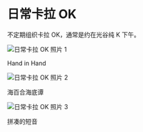 <link rel="stylesheet" href="/group/vocaloid-utau-fans/styles.css">

# 日常卡拉 OK

不定期组织卡拉 OK，通常是约在光谷纯 K 下午。

![日常卡拉 OK 照片 1](/group/vocaloid-utau-fans/events/karaoke/1.jpg)
<div class="img-desc">Hand in Hand</div>

![日常卡拉 OK 照片 2](/group/vocaloid-utau-fans/events/karaoke/2.jpg)
<div class="img-desc">海百合海底谭</div>

![日常卡拉 OK 照片 3](/group/vocaloid-utau-fans/events/karaoke/3.jpg)
<div class="img-desc">拼凑的短音</div>